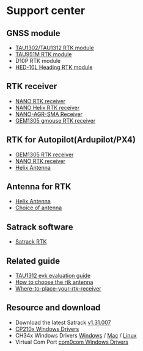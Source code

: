 # Support center

## GNSS module

- [TAU1302/TAU1312 RTK module](https://wiki.datagnss.com/index.php/TAU1312)
- [TAU951M RTK module](https://wiki.datagnss.com/index.php/TAU951M)
- D10P RTK module
- [HED-10L Heading RTK module](https://docs.datagnss.com/gnss/rtk_receiver/HED-10L/)

## RTK receiver

- [NANO RTK receiver](https://docs.datagnss.com/gnss/rtk_receiver/NANO/nano-rtk-receiver/)
- [NANO Helix RTK receiver](https://wiki.datagnss.com/index.php/NANO_Helix_RTK)
- [NANO-AGR-SMA Receiver](https://docs.datagnss.com/gnss/rtk_receiver/NANO/nano-agr-sma)
- [GEM1305 gmouse RTK receiver](https://docs.datagnss.com/gnss/rtk_receiver/GEM1305)

## RTK for Autopilot(Ardupilot/PX4)

- [GEM1305 RTK receiver](gnss/rtk_receiver/GEM1305/index.md)
- [NANO RTK receiver](gnss/rtk_receiver/NANO/nano-rtk-receiver.md)
- [Helix Antenna](gnss/antenna/helix-antenna.md)

## Antenna for RTK

- [Helix Antenna](gnss/antenna/helix-antenna.md)
- [Choice of antenna](d303-docs/common/choice-of-antenna/)

## Satrack software

- [Satrack RTK](common/common_satrack_guide.md)

## Related guide

- [TAU1312 evk evaluation guide](https://docs.datagnss.com/rtk-board/evk-tau1312/)
- [How to choose the rtk antenna](https://docs.datagnss.com/d303-docs/common/choice-of-antenna/)
- [Where-to-place-your-rtk-receiver](https://docs.datagnss.com/d303-docs/common/about-rtk/#where-to-place-your-rtk-receiver)

## Resource and download

- Download the latest Satrack [v1.31.007](rtk-board/files/Satrack_client_V1.31.007.zip)
- [CP210x Windows Drivers](rtk-board/files/CP210x_Universal_Windows_Driver.zip)
- CH34x Windows Drivers [Windows](rtk-board/files/drivers/Windows-CH340-Driver.zip) / [Mac](rtk-board/files/drivers/CH341SER_MAC.ZIP) / [Linux](rtk-board/files/drivers/CH341SER_LINUX.ZIP)
- Virtual Com Port [com0com Windows Drivers](rtk-board/files/com0com-3.0.0.0-i386-and-x64-signed.zip)
